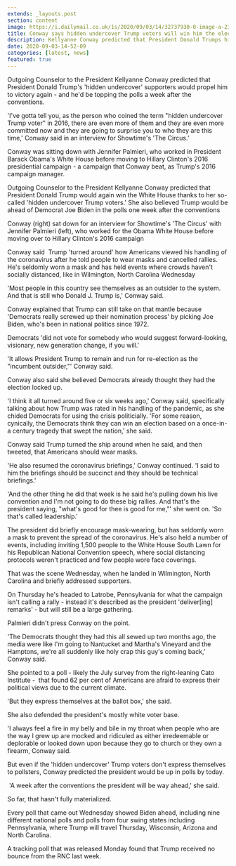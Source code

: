 ```yaml
---
extends: _layouts.post
section: content
image: https://i.dailymail.co.uk/1s/2020/09/03/14/32737930-0-image-a-23_1599140961989.jpg 
title: Conway says hidden undercover Trump voters will win him the election again 
description: Kellyanne Conway predicted that President Donald Trumps hidden undercover supporters would propel him to victory again - and hed be topping the polls a week after the conventions. 
date: 2020-09-03-14-52-09 
categories: [latest, news] 
featured: true 
--- 
```

Outgoing Counselor to the President Kellyanne Conway predicted that President Donald Trump's 'hidden undercover' supporters would propel him to victory again - and he'd be topping the polls a week after the conventions. 

'I've gotta tell you, as the person who coined the term "hidden undercover Trump voter" in 2016, there are even more of them and they are even more committed now and they are going to surprise you to who they are this time,' Conway said in an interview for Showtime's 'The Circus.'  

Conway was sitting down with Jennifer Palmieri, who worked in President Barack Obama's White House before moving to Hillary Clinton's 2016 presidential campaign - a campaign that Conway beat, as Trump's 2016 campaign manager. 

Outgoing Counselor to the President Kellyanne Conway predicted that President Donald Trump would again win the White House thanks to her so-called 'hidden undercover Trump voters.' She also believed Trump would be ahead of Democrat Joe Biden in the polls one week after the conventions 

Conway (right) sat down for an interview for Showtime's 'The Circus' with Jennifer Palmieri (left), who worked for the Obama White House before moving over to Hillary Clinton's 2016 campaign

Conway said  Trump 'turned around' how Americans viewed his handling of the coronavirus after he told people to wear masks and cancelled rallies. He's seldomly worn a mask and has held events where crowds haven't socially distanced, like in Wilmington, North Carolina Wednesday 

'Most people in this country see themselves as an outsider to the system. And that is still who Donald J. Trump is,' Conway said. 

Conway explained that Trump can still take on that mantle because 'Democrats really screwed up their nomination process' by picking Joe Biden, who's been in national politics since 1972. 

Democrats 'did not vote for somebody who would suggest forward-looking, visionary, new generation change, if you will.' 

'It allows President Trump to remain and run for re-election as the "incumbent outsider,"' Conway said.  

Conway also said she believed Democrats already thought they had the election locked up. 

'I think it all turned around five or six weeks ago,' Conway said, specifically talking about how Trump was rated in his handling of the pandemic, as she chided Democrats for using the crisis politicially. 'For some reason, cynically, the Democrats think they can win an election based on a once-in-a century tragedy that swept the nation,' she said. 

Conway said Trump turned the ship around when he said, and then tweeted, that Americans should wear masks. 

'He also resumed the coronavirus briefings,' Conway continued. 'I said to him the briefings should be succinct and they should be technical briefings.' 

'And the other thing he did that week is he said he's pulling down his live convention and I'm not going to do these big rallies. And that's the president saying, "what's good for thee is good for me,"' she went on. 'So that's called leadership.'

The president did briefly encourage mask-wearing, but has seldomly worn a mask to prevent the spread of the coronavirus. He's also held a number of events, including inviting 1,500 people to the White House South Lawn for his Republican National Convention speech, where social distancing protocols weren't practiced and few people wore face coverings. 

That was the scene Wednesday, when he landed in Wilmington, North Carolina and briefly addressed supporters.  

On Thursday he's headed to Latrobe, Pennsylvania for what the campaign isn't calling a rally - instead it's described as the president 'deliver[ing] remarks' - but will still be a large gathering.   

Palmieri didn't press Conway on the point.  

'The Democrats thought they had this all sewed up two months ago, the media were like I'm going to Nantucket and Martha's Vineyard and the Hamptons, we're all suddenly like holy crap this guy's coming back,' Conway said.  

She pointed to a poll - likely the July survey from the right-leaning Cato Institute -  that found 62 per cent of Americans are afraid to express their political views due to the current climate. 

'But they express themselves at the ballot box,' she said. 

She also defended the president's mostly white voter base. 

'I always feel a fire in my belly and bile in my throat when people who are the way I grew up are mocked and ridiculed as either irredeemable or deplorable or looked down upon because they go to church or they own a firearm, Conway said. 

But even if the 'hidden undercover' Trump voters don't express themselves to pollsters, Conway predicted the president would be up in polls by today.  

 'A week after the conventions the president will be way ahead,' she said. 

So far, that hasn't fully materialized. 

Every poll that came out Wednesday showed Biden ahead, including nine different national polls and polls from four swing states including Pennsylvania, where Trump will travel Thursday, Wisconsin, Arizona and North Carolina.   

A tracking poll that was released Monday found that Trump received no bounce from the RNC last week. 

